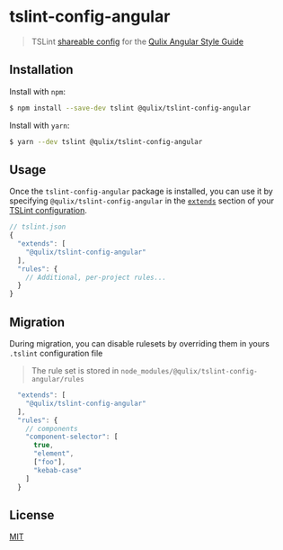 # tslint-config-angular

> TSLint [shareable config](http://eslint.org/docs/developer-guide/shareable-configs.html) for the [Qulix Angular Style Guide](./STYLEGUIDE.md)

## Installation

Install with `npm`:
```sh
$ npm install --save-dev tslint @qulix/tslint-config-angular
```

Install with `yarn`:
```sh
$ yarn --dev tslint @qulix/tslint-config-angular
```

## Usage

Once the `tslint-config-angular` package is installed, you can use it by specifying `@qulix/tslint-config-angular` in the [`extends`](https://palantir.github.io/tslint/usage/configuration/) section of your [TSLint configuration](https://palantir.github.io/tslint/rules/).

```js
// tslint.json
{
  "extends": [
    "@qulix/tslint-config-angular"
  ],
  "rules": {
    // Additional, per-project rules...
  }
}
```

## Migration

During migration, you can disable rulesets by overriding them in yours `.tslint` configuration file

> The rule set is stored in `node_modules/@qulix/tslint-config-angular/rules`

```js
  "extends": [
    "@qulix/tslint-config-angular"
  ],
  "rules": {
    // components
    "component-selector": [
      true,
      "element",
      ["foo"],
      "kebab-case"
    ]
  }
```

## License

[MIT](./LICENSE.md)

